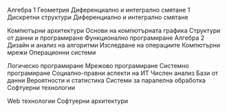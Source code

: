 Алгебра 1
Геометрия
Диференциално и интегрално смятане 1
Дискретни структури
Диференциално и интегрално смятане

Компютърни архитектури
Основи на компютърната графика
Структури от данни и програмиране
Функционално програмиране
Алгебра 2
Дизайн и анализ на алгоритми
Изследване на операциите
Компютърни мрежи
Операционни системи

Логическо програмиране
Мрежово програмиране
Системно програмиране
Социално-правни аспекти на ИТ
Числен анализ
Бази от данни
Вероятности и статистика
Системи за паралелна обработка
Софтуерни технологии

Web технологии
Софтуерни архитектури
